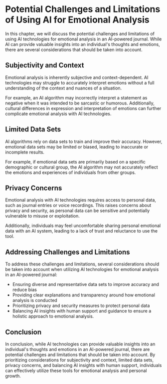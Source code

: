 Potential Challenges and Limitations of Using AI for Emotional Analysis
===========================================================================================================================

In this chapter, we will discuss the potential challenges and limitations of using AI technologies for emotional analysis in an AI-powered journal. While AI can provide valuable insights into an individual's thoughts and emotions, there are several considerations that should be taken into account.

Subjectivity and Context
------------------------

Emotional analysis is inherently subjective and context-dependent. AI technologies may struggle to accurately interpret emotions without a full understanding of the context and nuances of a situation.

For example, an AI algorithm may incorrectly interpret a statement as negative when it was intended to be sarcastic or humorous. Additionally, cultural differences in expression and interpretation of emotions can further complicate emotional analysis with AI technologies.

Limited Data Sets
-----------------

AI algorithms rely on data sets to train and improve their accuracy. However, emotional data sets may be limited or biased, leading to inaccurate or incomplete results.

For example, if emotional data sets are primarily based on a specific demographic or cultural group, the AI algorithm may not accurately reflect the emotions and experiences of individuals from other groups.

Privacy Concerns
----------------

Emotional analysis with AI technologies requires access to personal data, such as journal entries or voice recordings. This raises concerns about privacy and security, as personal data can be sensitive and potentially vulnerable to misuse or exploitation.

Additionally, individuals may feel uncomfortable sharing personal emotional data with an AI system, leading to a lack of trust and reluctance to use the tool.

Addressing Challenges and Limitations
-------------------------------------

To address these challenges and limitations, several considerations should be taken into account when utilizing AI technologies for emotional analysis in an AI-powered journal:

* Ensuring diverse and representative data sets to improve accuracy and reduce bias
* Providing clear explanations and transparency around how emotional analysis is conducted
* Prioritizing privacy and security measures to protect personal data
* Balancing AI insights with human support and guidance to ensure a holistic approach to emotional analysis.

Conclusion
----------

In conclusion, while AI technologies can provide valuable insights into an individual's thoughts and emotions in an AI-powered journal, there are potential challenges and limitations that should be taken into account. By prioritizing considerations for subjectivity and context, limited data sets, privacy concerns, and balancing AI insights with human support, individuals can effectively utilize these tools for emotional analysis and personal growth.
